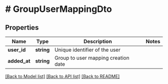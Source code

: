 # # GroupUserMappingDto

## Properties

| Name         | Type       | Description                         | Notes |
| ------------ | ---------- | ----------------------------------- | ----- |
| **user_id**  | **string** | Unique identifier of the user       |
| **added_at** | **string** | Group to user mapping creation date |

[[Back to Model list]](../../README.md#models) [[Back to API list]](../../README.md#endpoints) [[Back to README]](../../README.md)

